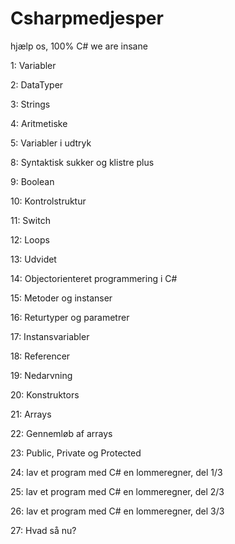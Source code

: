 # Csharpmedjesper
hjælp os, 100% C# we are insane


1: Variabler

2: DataTyper

3: Strings

4: Aritmetiske

5: Variabler i udtryk

8: Syntaktisk sukker og klistre plus

9: Boolean

10: Kontrolstruktur

11: Switch

12: Loops

13: Udvidet

14: Objectorienteret programmering i C#

15: Metoder og instanser

16: Returtyper og parametrer

17: Instansvariabler

18: Referencer

19: Nedarvning

20: Konstruktors

21: Arrays

22: Gennemløb af arrays

23: Public, Private og Protected

24: lav et program med C# en lommeregner, del 1/3

25: lav et program med C# en lommeregner, del 2/3

26: lav et program med C# en lommeregner, del 3/3

27: Hvad så nu?

